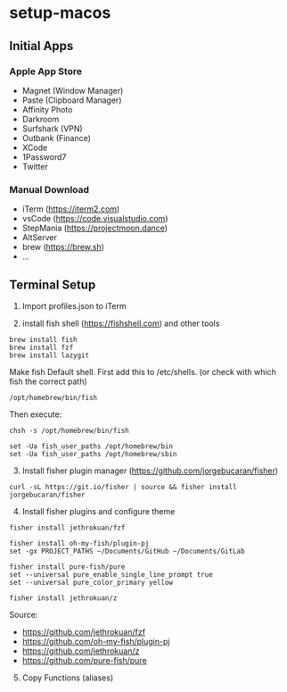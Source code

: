 # setup-macos

## Initial Apps

### Apple App Store
- Magnet (Window Manager)
- Paste (Clipboard Manager)
- Affinity Photo 
- Darkroom
- Surfshark (VPN)
- Outbank (Finance)
- XCode
- 1Password7
- Twitter

### Manual Download
- iTerm (https://iterm2.com)
- vsCode (https://code.visualstudio.com)
- StepMania (https://projectmoon.dance)
- AltServer
- brew (https://brew.sh)
- ...


## Terminal Setup

1) Import profiles.json to iTerm

2) install fish shell (https://fishshell.com) and other tools

```
brew install fish
brew install fzf
brew install lazygit
```

Make fish Default shell.
First add this to /etc/shells. (or check with which fish the correct path)

```
/opt/homebrew/bin/fish
```

Then execute:
```
chsh -s /opt/homebrew/bin/fish

set -Ua fish_user_paths /opt/homebrew/bin
set -Ua fish_user_paths /opt/homebrew/sbin
```

3) Install fisher plugin manager (https://github.com/jorgebucaran/fisher)
```
curl -sL https://git.io/fisher | source && fisher install jorgebucaran/fisher
```

4) Install fisher plugins and configure theme
``` 
fisher install jethrokuan/fzf

fisher install oh-my-fish/plugin-pj
set -gx PROJECT_PATHS ~/Documents/GitHub ~/Documents/GitLab

fisher install pure-fish/pure
set --universal pure_enable_single_line_prompt true
set --universal pure_color_primary yellow

fisher install jethrokuan/z
```

Source:
- https://github.com/jethrokuan/fzf
- https://github.com/oh-my-fish/plugin-pj
- https://github.com/jethrokuan/z
- https://github.com/pure-fish/pure

5) Copy Functions (aliases)
